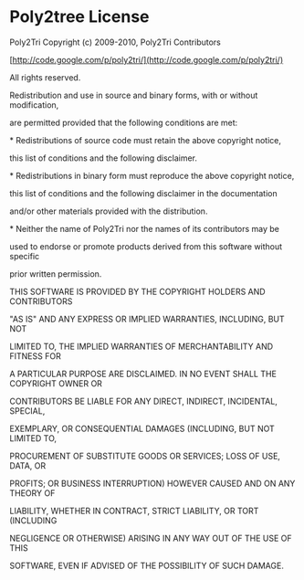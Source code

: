 # Poly2tree License

Poly2Tri Copyright \(c\) 2009-2010, Poly2Tri Contributors

[http://code.google.com/p/poly2tri/](http://code.google.com/p/poly2tri/)

All rights reserved.

Redistribution and use in source and binary forms, with or without modification,

are permitted provided that the following conditions are met:

\* Redistributions of source code must retain the above copyright notice,

this list of conditions and the following disclaimer.

\* Redistributions in binary form must reproduce the above copyright notice,

this list of conditions and the following disclaimer in the documentation

and/or other materials provided with the distribution.

\* Neither the name of Poly2Tri nor the names of its contributors may be

used to endorse or promote products derived from this software without specific

prior written permission.

THIS SOFTWARE IS PROVIDED BY THE COPYRIGHT HOLDERS AND CONTRIBUTORS

"AS IS" AND ANY EXPRESS OR IMPLIED WARRANTIES, INCLUDING, BUT NOT

LIMITED TO, THE IMPLIED WARRANTIES OF MERCHANTABILITY AND FITNESS FOR

A PARTICULAR PURPOSE ARE DISCLAIMED. IN NO EVENT SHALL THE COPYRIGHT OWNER OR

CONTRIBUTORS BE LIABLE FOR ANY DIRECT, INDIRECT, INCIDENTAL, SPECIAL,

EXEMPLARY, OR CONSEQUENTIAL DAMAGES \(INCLUDING, BUT NOT LIMITED TO,

PROCUREMENT OF SUBSTITUTE GOODS OR SERVICES; LOSS OF USE, DATA, OR

PROFITS; OR BUSINESS INTERRUPTION\) HOWEVER CAUSED AND ON ANY THEORY OF

LIABILITY, WHETHER IN CONTRACT, STRICT LIABILITY, OR TORT \(INCLUDING

NEGLIGENCE OR OTHERWISE\) ARISING IN ANY WAY OUT OF THE USE OF THIS

SOFTWARE, EVEN IF ADVISED OF THE POSSIBILITY OF SUCH DAMAGE.

